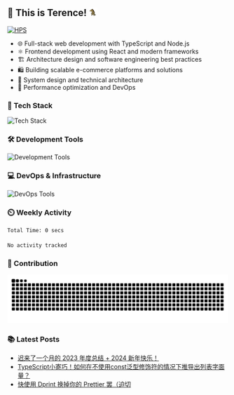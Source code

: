 ## 👋 This is Terence! <img src="./assets/horse.gif" height="20" width="20">


[![HPS](https://img.shields.io/badge/hyperse-30363D?style=for-the-badge&logo=GitHub-Sponsors&logoColor=#EA4AAA)](https://www.hyperse.net)

- 🌐 Full-stack web development with TypeScript and Node.js
- ⚛️ Frontend development using React and modern frameworks
- 🏗️ Architecture design and software engineering best practices
- 🛍️ Building scalable e-commerce platforms and solutions
- 🔧 System design and technical architecture
- 🚀 Performance optimization and DevOps


### 🔭 Tech Stack

![Tech Stack](https://skillicons.dev/icons?i=nodejs,typescript,tailwind,react,nestjs,next,html,css,sass,mui)

### 🛠 Development Tools

![Development Tools](https://skillicons.dev/icons?i=vscode,docker,kubernetes,aws,vercel,netlify,cloudflare,git,github,gitlab,githubactions)

### 💻 DevOps & Infrastructure

![DevOps Tools](https://skillicons.dev/icons?i=jenkins,terraform,ansible,prometheus,grafana)

### ⏲️ Weekly Activity

<!--START_SECTION:waka-->

```txt
Total Time: 0 secs

No activity tracked
```

<!--END_SECTION:waka-->

### 🚀 Contribution
<picture>
  <source media="(prefers-color-scheme: dark)" srcset="./assets/contribution-snake-dark.svg" />
  <source media="(prefers-color-scheme: light)" srcset="./assets/contribution-snake.svg" />
  <img alt="github-snake" src="./assets/contribution-snake.svg" />
</picture>

### 📚 Latest Posts
<!-- BLOG-POST-LIST:START -->
- [迟来了一个月的 2023 年度总结 + 2024 新年快乐！](https://blog.mk1.io/posts/bye-2023)
- [TypeScript小寄巧！如何在不使用const泛型修饰符的情况下推导出列表字面量？](https://blog.mk1.io/posts/ts-infer-array-without-const)
- [快使用 Dprint 换掉你的 Prettier 罢（迫切](https://blog.mk1.io/posts/introduce-dprint)
<!-- BLOG-POST-LIST:END -->